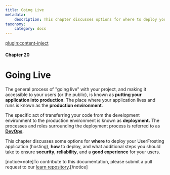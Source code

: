 ```yaml
---
title: Going Live
metadata:
    description: This chapter discusses options for where to deploy your UserFrosting application (hosting), how to deploy, and what additional steps you should take to ensure security, reliability, and a good experience for your users.
taxonomy:
    category: docs
---
```

[plugin:content-inject](/modular/_update5.0)

#### Chapter 20

# Going Live

The general process of "going live" with your project, and making it accessible to your users (or the public), is known as **putting your application into production**. The place where your application lives and runs is known as the **production environment**.

The specific act of transferring your code from the development environment to the production environment is known as **deployment.** The processes and roles surrounding the deployment process is referred to as [**DevOps**](https://en.wikipedia.org/wiki/DevOps).

This chapter discusses some options for **where** to deploy your UserFrosting application (hosting), **how** to deploy, and what additional steps you should take to ensure **security**, **reliability**, and a **good experience** for your users.

[notice=note]To contribute to this documentation, please submit a pull request to our [learn repository](https://github.com/userfrosting/learn/tree/master/pages).[/notice]
